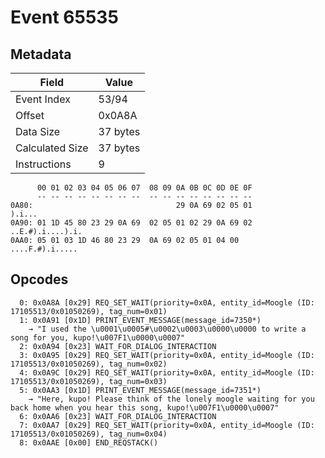 # Event 65535

## Metadata

| Field           | Value    |
|-----------------|----------|
| Event Index     | 53/94    |
| Offset          | 0x0A8A   |
| Data Size       | 37 bytes |
| Calculated Size | 37 bytes |
| Instructions    | 9        |

```
      00 01 02 03 04 05 06 07  08 09 0A 0B 0C 0D 0E 0F
      -- -- -- -- -- -- -- --  -- -- -- -- -- -- -- --
0A80:                                29 0A 69 02 05 01            ).i...
0A90: 01 1D 45 80 23 29 0A 69  02 05 01 02 29 0A 69 02  ..E.#).i....).i.
0AA0: 05 01 03 1D 46 80 23 29  0A 69 02 05 01 04 00     ....F.#).i..... 
```

## Opcodes

```
  0: 0x0A8A [0x29] REQ_SET_WAIT(priority=0x0A, entity_id=Moogle (ID: 17105513/0x01050269), tag_num=0x01)
  1: 0x0A91 [0x1D] PRINT_EVENT_MESSAGE(message_id=7350*)
    → "I used the \u0001\u0005#\u0002\u0003\u0000\u0000 to write a song for you, kupo!\u007F1\u0000\u0007"
  2: 0x0A94 [0x23] WAIT_FOR_DIALOG_INTERACTION
  3: 0x0A95 [0x29] REQ_SET_WAIT(priority=0x0A, entity_id=Moogle (ID: 17105513/0x01050269), tag_num=0x02)
  4: 0x0A9C [0x29] REQ_SET_WAIT(priority=0x0A, entity_id=Moogle (ID: 17105513/0x01050269), tag_num=0x03)
  5: 0x0AA3 [0x1D] PRINT_EVENT_MESSAGE(message_id=7351*)
    → "Here, kupo! Please think of the lonely moogle waiting for you back home when you hear this song, kupo!\u007F1\u0000\u0007"
  6: 0x0AA6 [0x23] WAIT_FOR_DIALOG_INTERACTION
  7: 0x0AA7 [0x29] REQ_SET_WAIT(priority=0x0A, entity_id=Moogle (ID: 17105513/0x01050269), tag_num=0x04)
  8: 0x0AAE [0x00] END_REQSTACK()
```
